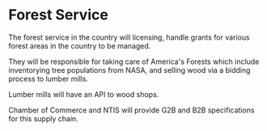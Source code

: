 # Forest Service

The forest service in the country will licensing, handle grants for various forest areas in the country to be managed.

They will be responsible for taking care of America's Forests which include inventorying tree populations from NASA, and selling wood via a bidding process to lumber mills.

Lumber mills will have an API to wood shops.

Chamber of Commerce and NTIS will provide G2B and B2B specifications for this supply chain.
